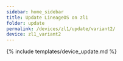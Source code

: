```yaml
---
sidebar: home_sidebar
title: Update LineageOS on zl1
folder: update
permalink: /devices/zl1/update/variant2/
device: zl1_variant2
---
```

{% include templates/device_update.md %}
